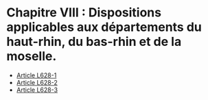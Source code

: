 # Chapitre VIII : Dispositions applicables aux départements du haut-rhin, du bas-rhin et de la moselle.

- [Article L628-1](article-l628-1.md)
- [Article L628-2](article-l628-2.md)
- [Article L628-3](article-l628-3.md)
